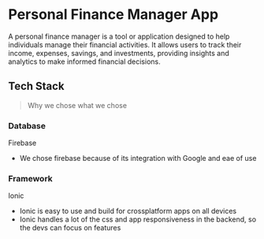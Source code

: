 # Personal Finance Manager App

A personal finance manager is a tool or application designed to help individuals manage their financial activities. It allows users to track their income, expenses, savings, and investments, providing insights and analytics to make informed financial decisions.

## Tech Stack

> Why we chose what we chose

### Database

Firebase

- We chose firebase because of its integration with Google and eae of use

### Framework

Ionic

- Ionic is easy to use and build for crossplatform apps on all devices
- Ionic handles a lot of the css and app responsiveness in the backend, so the devs can focus on features
